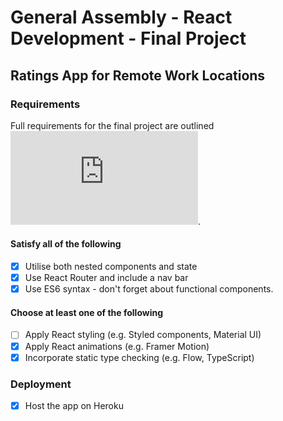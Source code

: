 # General Assembly - React Development - Final Project

## Ratings App for Remote Work Locations

### Requirements

Full requirements for the final project are outlined ![here](https://git.generalassemb.ly/rctr02anz/classwork/blob/master/slides/week4/06-final-project-prompt.md).

#### Satisfy all of the following

- [x] Utilise both nested components and state
- [x] Use React Router and include a nav bar
- [x] Use ES6 syntax - don't forget about functional components.

#### Choose at least one of the following

- [ ] Apply React styling (e.g. Styled components, Material UI)
- [x] Apply React animations (e.g. Framer Motion)
- [x] Incorporate static type checking (e.g. Flow, TypeScript)

### Deployment

- [x] Host the app on Heroku
